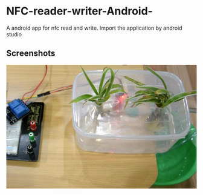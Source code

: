 # NFC-reader-writer-Android-
A android app for nfc read and write. Import the application by android studio

## Screenshots

![Home Page](https://github.com/Chrischrislch/Hydroponics/blob/main/Screenshot%202021-09-07%20at%204.57.31%20PM.png)
